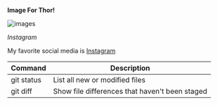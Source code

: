 **Image For Thor!**


![images](http://maxblizz.com/wp-content/uploads/2022/01/thor.jpg)

_Instagram_

My favorite social media is [Instagram](https://instagram.com)

| Command | Description |
| --- | --- |
| git status | List all new or modified files |
| git diff | Show file differences that haven't been staged |
